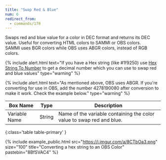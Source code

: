 ```yaml
---
title: "Swap Red & Blue"
num: 6
redirect_from:
  - commands/170
---
```


Swaps red and blue value for a color in DEC format and returns its DEC value.
Useful for converting HTML colors to SAMMI or OBS colors.\
SAMMI uses BGR colors while OBS uses ABGR colors, instead of RGB colors.

{% include alert.html text="If you have a Hex string (like #1f9250) use <a href='/docs/commands/number#hexstringtonumber'>Hex String To Number</a> to get a decimal number which you can use to swap red and blue values" type="warning" %}

{% include alert.html text="As mentioned above, OBS uses ABGR. If you're converting for use in OBS, add the number 4278190080 after conversion to make it work. Check the example below." type="warning" %}

| Box Name | Type | Description |
|-------|--------|--------
| Variable Name | String | Name of the variable containing the color value to swap red and blue. |
{:class='table table-primary' }

{% include example_public.html src="https://i.imgur.com/a/8CTbOa3.png" size="100" title="Converting a hex string to an OBS Color" pastebin="8BfSVAC4" %} 
